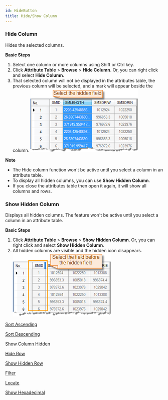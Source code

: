 ```yaml
---
id: HideButton
title: Hide/Show Column  
---  
```

### Hide Column

Hides the selected columns.

**Basic Steps**

1. Select one column or more columns using Shift or Ctrl key.
2. Click **Attribute Table** > **Browse** > **Hide Column**. Or, you can right click and select **Hide Column**.
3. That selected column will not be displayed in the attributes table, the previous column will be selected, and a mark will appear beside the column.
![](img/hideMarker1.png)
  
**Note**

* The Hide column function won't be active until you select a column in an attribute table.
* To display all hidden columns, you can use **Show Hidden Column**.
* If you close the attributes table then open it again, it will show all columns and rows.

### Show Hidden Column

Displays all hidden columns. The feature won't be active until you select a column in an attribute table.

**Basic Steps**

1. Click **Attribute Table** > **Browse** > **Show Hidden Column**. Or, you can right click and select **Show Hidden Column**.
2. All hidden columns are visible and the hidden icon disappears.
![](img/cancleHide1.png)
  
 [Sort Ascending](SortOrderAscendingButton)

 [Sort Descending](SortOrderDescendingButton)

 [Show Column Hidden](CancelHideButton)

 [Hide Row](HiddenRows)

 [Show Hidden Row](CancelHideRows)

 [Filter](FilterButton)

 [Locate](GoToButton)

 [Show Hexadecimal](DisplayHexadecimal)

